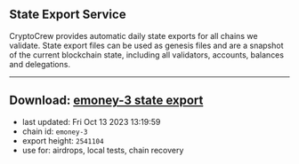 ## State Export Service
CryptoCrew provides automatic daily state exports for all chains we validate. State export files can be used as genesis files and are a snapshot of the current blockchain state, including all validators, accounts, balances and delegations.

---
**Download: [emoney-3 state export](https://dl.ccvalidators.com/SERVICE/emoney/emoney-3_export_2541104.json)**
---

- last updated: Fri Oct 13 2023 13:19:59
- chain id: `emoney-3`
- export height: `2541104`
- use for: airdrops, local tests, chain recovery
